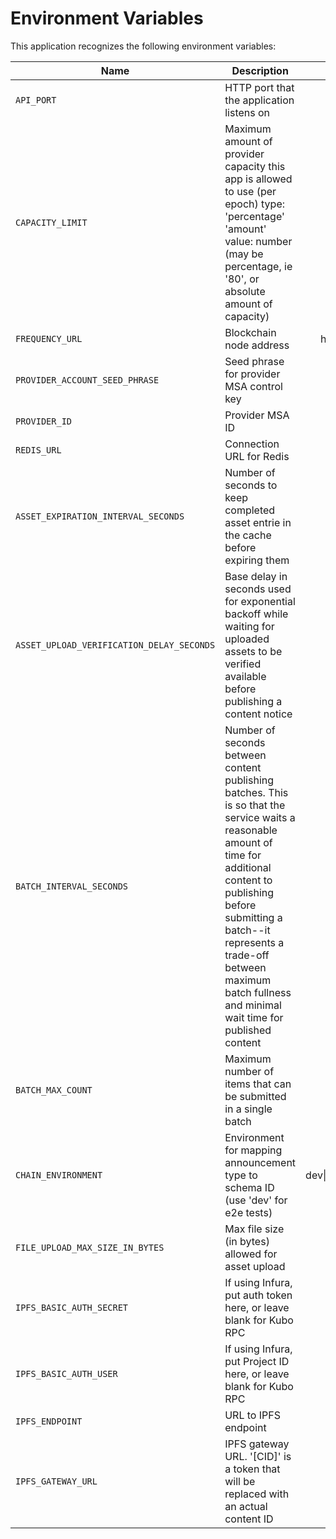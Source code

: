 # Environment Variables

This application recognizes the following environment variables:

| Name                                      | Description                                                                                                                                                                                                              |             Range/Type             |  Required?   | Default |
| ----------------------------------------- | ------------------------------------------------------------------------------------------------------------------------------------------------------------------------------------------------------------------------ | :--------------------------------: | :----------: | :-----: |
| `API_PORT`                                | HTTP port that the application listens on                                                                                                                                                                                |            1025 - 65535            |              |  3000   |
| `CAPACITY_LIMIT`                          | Maximum amount of provider capacity this app is allowed to use (per epoch) type: 'percentage' 'amount' value: number (may be percentage, ie '80', or absolute amount of capacity)                                        |  JSON [(example)](./env.template)  |      Y       |         |
| `FREQUENCY_URL`                           | Blockchain node address                                                                                                                                                                                                  |       http(s): or ws(s): URL       |      Y       |         |
| `PROVIDER_ACCOUNT_SEED_PHRASE`            | Seed phrase for provider MSA control key                                                                                                                                                                                 |               string               |      Y       |         |
| `PROVIDER_ID`                             | Provider MSA ID                                                                                                                                                                                                          |              integer               |      Y       |         |
| `REDIS_URL`                               | Connection URL for Redis                                                                                                                                                                                                 |                URL                 |      Y       |
|`ASSET_EXPIRATION_INTERVAL_SECONDS`|Number of seconds to keep completed asset entrie in the cache before expiring them|> 0|Y||
|`ASSET_UPLOAD_VERIFICATION_DELAY_SECONDS`|Base delay in seconds used for exponential backoff while waiting for uploaded assets to be verified available before publishing a content notice|>= 0|Y||
|`BATCH_INTERVAL_SECONDS`|Number of seconds between content publishing batches. This is so that the service waits a reasonable amount of time for additional content to publishing before submitting a batch--it represents a trade-off between maximum batch fullness and minimal wait time for published content|> 0|Y||
|`BATCH_MAX_COUNT`|Maximum number of items that can be submitted in a single batch|> 0|Y||
|`CHAIN_ENVIRONMENT`|Environment for mapping announcement type to schema ID (use 'dev' for e2e tests)|dev\|rococo\|testnet\|mainnet|Y||
|`FILE_UPLOAD_MAX_SIZE_IN_BYTES`|Max file size (in bytes) allowed for asset upload|> 0|Y||
|`IPFS_BASIC_AUTH_SECRET`|If using Infura, put auth token here, or leave blank for Kubo RPC|string|N|blank|
|`IPFS_BASIC_AUTH_USER`|If using Infura, put Project ID here, or leave blank for Kubo RPC|string|N|blank|
|`IPFS_ENDPOINT`|URL to IPFS endpoint|URL|Y||
|`IPFS_GATEWAY_URL`|IPFS gateway URL. '[CID]' is a token that will be replaced with an actual content ID|URL template|Y||
